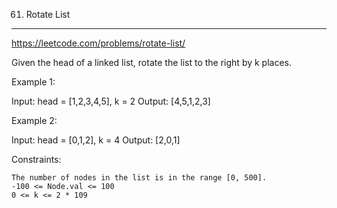 0061. Rotate List
---------------------

https://leetcode.com/problems/rotate-list/

Given the head of a linked list, rotate the list to the right by k places.

Example 1:

Input: head = [1,2,3,4,5], k = 2
Output: [4,5,1,2,3]

Example 2:

Input: head = [0,1,2], k = 4
Output: [2,0,1]

Constraints:

    The number of nodes in the list is in the range [0, 500].
    -100 <= Node.val <= 100
    0 <= k <= 2 * 109
